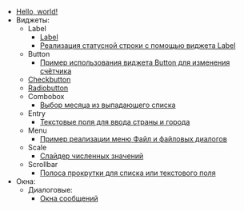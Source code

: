 - [Hello, world!](hello-world)
- Виджеты:
  - Label
    - [Label](widget-label)
    - [Реализация статусной строки с помощью виджета Label](label-as-status-bar)
  - Button
    - [Пример использования виджета Button для изменения счётчика](widget-button)
  - [Checkbutton](widget-checkbutton)
  - [Radiobutton](widget-radiobutton)
  - Combobox
    - [Выбор месяца из выпадающего списка](widget-combobox-month)
  - Entry
    - [Текстовые поля для ввода страны и города](widget-entry-country-and-city)
  - Menu
    - [Пример реализации меню Файл и файловых диалогов](widget-menu-file)
  - Scale
    - [Слайдер численных значений](widget-scale)
  - Scrollbar
    - [Полоса прокрутки для списка или текстового поля](widget-scrollbar-for-list-or-text)
- Окна:
  - Диалоговые:
    - [Окна сообщений](msg-box)
